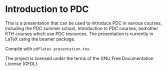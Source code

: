 # Introduction to PDC

This is a presentation that can be used to introduce PDC in various courses, including
the PDC summer school, Introduction to PDC courses, and other KTH courses which
use PDC resources. The presentation is currently in LaTeX using the beamer package.

Compile with `pdflatex presentation.tex`.

The project is licensed under the terms of the GNU Free Documentation License (GFDL).


